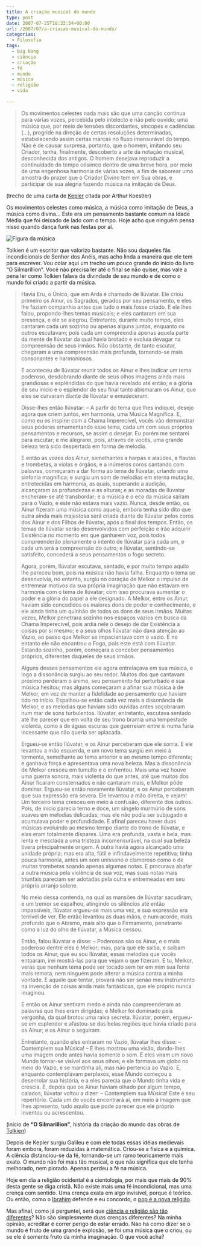 ```yaml
---
title: A criação musical do mundo
type: post
date: 2007-07-25T18:32:54+00:00
url: /2007/07/a-criacao-musical-do-mundo/
categorias:
  - Filosofia
tags:
  - big bang
  - ciência
  - criação
  - fé
  - mundo
  - música
  - religião
  - vida

---
```

> Os movimentos celestes nada mais são que uma canção contínua para várias vozes, percebida pelo intelecto e não pelo ouvido; uma música que, por meio de tensões discordantes, síncopes e cadências (…), progride na direção de certas resoluções determinadas, estabelecendo assim certas marcas no fluxo imensurável do tempo. Não é de causar surpresa, portanto, que o homem, imitando seu Criador, tenha, finalmente, descoberto a arte da notação musical, desconhecida dos antigos. O homem desejava reproduzir a continuidade do tempo cósimco dentro de uma breve hora, por meio de uma engenhosa harmonia de várias vozes, a fim de saborear uma amostra do prazer que o Criador Divino tem em Sua obras, e participar de sua alegria fazendo música na imitação de Deus.

(trecho de uma carta de [Kepler][1] citada por Arthur Koestler)

Os movimentos celestes como música, a música como imitação de Deus, a música como divina… Este era um pensamento bastante comum na Idade Média que foi deixado de lado com o tempo. Hoje acho que ninguém pensa nisso quando dança funk nas festas por aí.

![Figura da música](/wp-content/uploads/2007/07/toda_musica.jpg)

Tolkien é um escritor que valorizo bastante. Não sou daqueles fãs incondicionais de Senhor dos Anéis, mas acho linda a maneira que ele tem para escrever. Vou colar aqui um trecho um pouco grande do início do livro “O Silmarillion”. Você não precisa ler até o final se não quiser, mas vale a pena ler como Tolkien falava da divindade de seu mundo e de como o mundo foi criado a partir da música.

> Havia Eru, o Único, que em Arda é chamado de Ilúvatar. Ele criou primeiro os Ainur, os Sagrados, gerados por seu pensamento, e eles lhe faziam companhia antes que tudo o mais fosse criado. E ele lhes falou, propondo-lhes temas musicais; e eles cantaram em sua presença, e ele se alegrou. Entretanto, durante muito tempo, eles cantaram cada um sozinho ou apenas alguns juntos, enquanto os outros escutavam; pois cada um compreendia apenas aquela parte da mente de Ilúvatar da qual havia brotado e evoluía devagar na compreensão de seus irmãos. Não obstante, de tanto escutar, chegaram a uma compreensão mais profunda, tornando-se mais consonantes e harmoniosos.
>
> E aconteceu de Ilúvatar reunir todos os Ainur e lhes indicar um tema poderoso, desdobrando diante de seus olhos imagens ainda mais grandiosas e esplêndidas do que havia revelado até então; e a glória de seu início e o esplendor de seu final tanto abismaram os Ainur, que eles se curvaram diante de Ilúvatar e emudeceram.
>
> Disse-lhes então Ilúvatar: – A partir do tema que lhes indiquei, desejo agora que criem juntos, em harmonia, uma Música Magnífica. E, como eu os inspirei com a Chama Imperecível, vocês vão demonstrar seus poderes ornamentando esse tema, cada um com seus próprios pensamentos e recursos, se assim o desejar. Eu porém me sentarei para escutar; e me alegrarei, pois, através de vocês, uma grande beleza terá sido despertada em forma de melodia.
>
> E então as vozes dos Ainur, semelhantes a harpas e alaúdes, a flautas e trombetas, a violas e órgãos, e a inúmeros coros cantando com palavras, começaram a dar forma ao tema de Ilúvatar, criando uma sinfonia magnífica; e surgiu um som de melodias em eterna mutação, entretecidas em harmonia, as quais, superando a audição, alcançaram as profundezas e as alturas; e as moradas de Ilúvatar encheram-se até transbordar; e a música e o eco da música saíram para o Vazio, e este não estava mais vazio. Nunca, desde então, os Ainur fizeram uma música como aquela, embora tenha sido dito que outra ainda mais majestosa será criada diante de Ilúvatar pelos coros dos Ainur e dos Filhos de Ilúvatar, após o final dos tempos. Então, os temas de Ilúvatar serão desenvolvidos com perfeição e irão adquirir Existência no momento em que ganharem voz, pois todos compreenderão plenamente o intento de Ilúvatar para cada um, e cada um terá a compreensão do outro; e Ilúvatar, sentindo-se satisfeito, concederá a seus pensamentos o fogo secreto.
>
> Agora, porém, Ilúvatar escutava, sentado, e por muito tempo aquilo lhe pareceu bom, pois na música não havia falha. Enquanto o tema se desenvolvia, no entanto, surgiu no coração de Melkor o impulso de entremear motivos da sua própria imaginação que não estavam em harmonia com o tema de Ilúvatar; com isso procurava aumentar o poder e a glória do papel a ele designado. A Melkor, entre os Ainur, haviam sido concedidos os maiores dons de poder e conhecimento, e ele ainda tinha um quinhão de todos os dons de seus irmãos. Muitas vezes, Melkor penetrara sozinho nos espaços vazios em busca da Chama Imperecível, pois ardia nele o desejo de dar Existência a coisas por si mesmo; e a seus olhos Ilúvatar não dava atenção ao Vazio, ao passo que Melkor se impacientava com o vazio. E no entanto ele não encontrou o Fogo, pois este está com Ilúvatar. Estando sozinho, porém, começara a conceber pensamentos próprios, diferentes daqueles de seus irmãos.
>
> Alguns desses pensamentos ele agora entrelaçava em sua música, e logo a dissonância surgiu ao seu redor. Muitos dos que cantavam próximo perderam o ânimo, seu pensamento foi perturbado e sua música hesitou; mas alguns começaram a afinar sua música à de Melkor, em vez de manter a fidelidade ao pensamento que haviam tido no início. Espalhou-se então cada vez mais a dissonância de Melkor, e as melodias que haviam sido ouvidas antes soçobraram num mar de sons turbulentos. Ilúvatar, entretanto, escutava sentado até lhe parecer que em volta de seu trono bramia uma tempestade violenta, como a de águas escuras que guerreiam entre si numa fúria incessante que não queria ser aplacada.
>
> Ergueu-se então Ilúvatar, e os Ainur perceberam que ele sorria. E ele levantou a mão esquerda, e um novo tema surgiu em meio à tormenta, semelhante ao tema anterior e ao mesmo tempo diferente; e ganhava força e apresentava uma nova beleza. Mas a dissonância de Melkor cresceu em tumulto e o enfrentou. Mais uma vez houve uma guerra sonora, mais violenta do que antes, até que muitos dos Ainur ficaram consternados e não cantaram mais, e Melkor pôde dominar. Ergueu-se então novamente Ilúvatar, e os Ainur perceberam que sua expressão era severa. Ele levantou a mão direita, e vejam! Um terceiro tema cresceu em meio à confusão, diferente dos outros. Pois, de início parecia terno e doce, um singelo murmúrio de sons suaves em melodias delicadas; mas ele não podia ser subjugado e acumulava poder e profundidade. E afinal pareceu haver duas músicas evoluindo ao mesmo tempo diante do trono de Ilúvatar, e elas eram totalmente díspares. Uma era profunda, vasta e bela, mas lenta e mesclada a uma tristeza incomensurável, na qual sua beleza tivera principalmente origem. A outra havia agora alcançado uma unidade própria; mas era alta, fútil e infindavelmente repetitiva; tinha pouca harmonia, antes um som uníssono e clamoroso como o de muitas trombetas soando apenas algumas notas. E procurava abafar a outra música pela violência de sua voz, mas suas notas mais triunfais pareciam ser adotadas pela outra e entremeadas em seu próprio arranjo solene.
>
> No meio dessa contenda, na qual as mansões de Ilúvatar sacudiram, e um tremor se espalhou, atingindo os silêncios até então impassíveis, Ilúvatar ergueu-se mais uma vez, e sua expressão era terrível de ver. Ele então levantou as duas mãos, e num acorde, mais profundo que o Abismo, mais alto que o Firmamento, penetrante como a luz do olho de Ilúvatar, a Música cessou.
>
> Então, falou Ilúvatar e disse: – Poderosos são os Ainur, e o mais poderoso dentre eles é Melkor; mas, para que ele saiba, e saibam todos os Ainur, que eu sou Ilúvatar, essas melodias que vocês entoaram, irei mostrá-las para que vejam o que fizeram. E tu, Melkor, verás que nenhum tema pode ser tocado sem ter em mim sua fonte mais remota, nem ninguém pode alterar a música contra a minha vontade. E aquele que tentar, provará não ser senão meu instrumento na invenção de coisas ainda mais fantásticas, que ele próprio nunca imaginou.
>
> E então os Ainur sentiram medo e ainda não compreenderam as palavras que lhes eram dirigidas; e Melkor foi dominado pela vergonha, da qual brotou uma raiva secreta. Ilúvatar, porém, ergueu-se em esplendor e afastou-se das belas regiões que havia criado para os Ainur; e os Ainur o seguiram.
>
> Entretanto, quando eles entraram no Vazio, Ilúvatar lhes disse: – Contemplem sua Música! – E lhes mostrou uma visão, dando-lhes uma imagem onde antes havia somente o som. E eles viram um novo Mundo tornar-se visível aos seus olhos; e ele formava um globo no meio do Vazio, e se mantinha ali, mas não pertencia ao Vazio. E, enquanto contemplavam perplexos, esse Mundo começou a desenrolar sua história, e a eles parecia que o Mundo tinha vida e crescia. E, depois que os Ainur haviam olhado por algum tempo, calados, Ilúvatar voltou a dizer: – Contemplem sua Música! Este é seu repertório. Cada um de vocês encontrará aí, em meio à imagem que lhes apresento, tudo aquilo que pode parecer que ele próprio inventou ou acrescentou.

(início de **“O Silmarillion”**, história da criação do mundo das obras de [Tolkien][2])

Depois de Kepler surgiu Galileu e com ele todas essas idéias medievais foram embora, foram reduzidas à matemática. Criou-se a física e a química. A ciência distanciou-se da fé, tornando-se um ramo teoricamente mais exato. O mundo não foi mais tão musical, o que não significa que ele tenha melhorado, nem piorado. Apenas perdeu a fé na música.

Hoje em dia a religião ocidental é a cientologia, por mais que mais de 90% desta gente se diga cristã. Não existe mais uma fé incondicional, mas uma crença com sentido. Uma crença exata em algo invisível, porque é teórico. Ou então, como o [Ibrahim][3] defende e eu concordo, o [pop é a nova religião][4].

Mas afinal, como já perguntei, será que [ciência e religião são tão diferentes][5]? Não são simplesmente duas crenças diferentes? Na minha opinião, acreditar é correr perigo de estar errado. Não há como dizer se o mundo é fruto de uma grande explosão, se foi uma música que o criou, ou se ele é somente fruto da minha imaginação. O que você acha?

 [1]: http://pt.wikipedia.org/wiki/Kepler
 [2]: http://pt.wikipedia.org/wiki/Tolkien
 [3]: http://1001gatos.org/
 [4]: http://1001gatos.org/o-pop-como-religiao/
 [5]: http://malvicioso.com/mundo-absurdo

